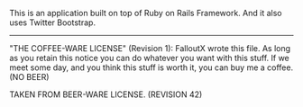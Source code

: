 This is an application built on top of Ruby on Rails Framework.
And it also uses Twitter Bootstrap.


----------------------------------------------------------------------------
"THE COFFEE-WARE LICENSE" (Revision 1):
FalloutX wrote this file. As long as you retain this notice you 
can do whatever you want with this stuff. If we meet some day, and you 
think this stuff is worth it, you can buy me a coffee. (NO BEER)

TAKEN FROM BEER-WARE LICENSE. (REVISION 42)

